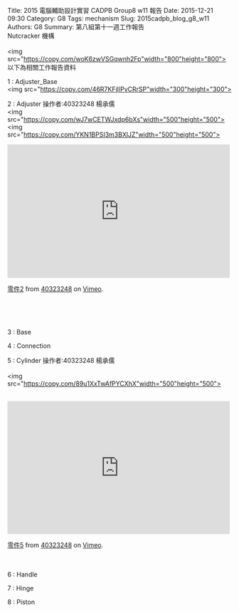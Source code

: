 Title: 2015 電腦輔助設計實習 CADPB Group8 w11 報告
Date: 2015-12-21 09:30
Category: G8
Tags: mechanism
Slug: 2015cadpb_blog_g8_w11
Authors: G8
Summary: 第八組第十一週工作報告<br />Nutcracker 機構
<br>
<br>
<img
src="https://copy.com/woK6zwVSGqwnh2Fp"width="800"height="800">
<br>
以下為相關工作報告資料

1 : Adjuster_Base 
<br>
<img
src="https://copy.com/46R7KFjIlPvCRrSP"width="300"height="300">
<br>

2 : Adjuster    操作者:40323248 楊承儒
<br>
<img
src="https://copy.com/wJ7wCETWJxdp6bXs"width="500"height="500">
<br>
<img
src="https://copy.com/YKN1BPSI3m3BXlJZ"width="500"height="500">
<br>
<iframe src="https://player.vimeo.com/video/149565545" width="500" height="300" frameborder="0" webkitallowfullscreen mozallowfullscreen allowfullscreen></iframe> <p><a href="https://vimeo.com/149565545">零件2</a> from <a href="https://vimeo.com/user44975888">40323248</a> on <a href="https://vimeo.com">Vimeo</a>.</p>
<br>
<br>
<script src="https://embed.github.com/view/3d/YANG-CHENG-RU/40323248-/master/111.stl"></script>
<br>


3 : Base


4 : Connection


5 : Cylinder    操作者:40323248 楊承儒
<br>
<br>
<img
src="https://copy.com/89u1XxTwAfPYCXhX"width="500"height="500">
<br>
<br>
<iframe src="https://player.vimeo.com/video/149565544" width="500" height="299" frameborder="0" webkitallowfullscreen mozallowfullscreen allowfullscreen></iframe> <p><a href="https://vimeo.com/149565544">零件5</a> from <a href="https://vimeo.com/user44975888">40323248</a> on <a href="https://vimeo.com">Vimeo</a>.</p>
<br>
<br>
<script src="https://embed.github.com/view/3d/YANG-CHENG-RU/40323248-/master/5555555.stl"></script>
6 : Handle


7 : Hinge


8 : Piston

